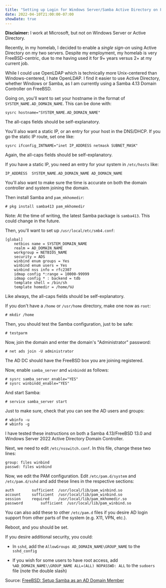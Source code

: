 ```yaml
---
title: "Setting up Login for Windows Server/Samba Active Directory on FreeBSD"
date: 2022-04-10T21:00:00-07:00
showDate: true
---
```


**Disclaimer:** I work at Microsoft, but not on Windows Server or Active
Directory.

Recently, in my homelab, I decided to enable a *single sign-on* using Active
Directory on my two servers. Despite my employment, my homelab is very
FreeBSD-centric, due to me having used it for 9+ years versus 2+ at my current
job.

While I could use OpenLDAP which is technically more Unix-centered than
Windows-centered, I hate OpenLDAP. I find it easier to use Active Directory,
whether Windows or Samba, as I am currently using a Samba 4.13 Domain
Controller on FreeBSD.

Going on, you'll want to set your hostname in the format of
`SYSTEM_NAME.AD_DOMAIN_NAME`. This can be done with:

    sysrc hostname="SYSTEM_NAME.AD_DOMAIN_NAME"

The all-caps fields should be self-explanatory.

You'll also want a static IP, or an entry for your host in the DNS/DHCP. If you
go the static IP route, set one like:

    sysrc ifconfig_INTNAME="inet IP_ADDRESS netmask SUBNET_MASK"

Again, the all-caps fields should be self-explanatory.

If you have a static IP, you need an entry for your system in `/etc/hosts` like:

    IP_ADDRESS	SYSTEM_NAME.AD_DOMAIN_NAME AD_DOMAIN_NAME

You'll also want to make sure the time is accurate on both the domain
controller and system joining the domain.

Then install Samba and `pam_mkhomedir`:

    # pkg install samba413 pam_mkhomedir

Note: At the time of writing, the latest Samba package is `samba413`. This
could change in the future.

Then, you'll want to set up `/usr/local/etc/smb4.conf`:

    [global]
    	netbios name = SYSTEM_DOMAIN_NAME
    	realm = AD_DOMAIN_NAME
    	workgroup = NETBIOS_NAME
    	security = ADS
    	winbind enum groups = Yes
    	winbind enum users = Yes
    	winbind nss info = rfc2307
    	idmap config *:range = 10000-99999
    	idmap config * : backend = tdb
    	template shell = /bin/sh
    	template homedir = /home/%U

Like always, the all-caps fields should be self-explanatory.

If you don't have a `/home` or `/usr/home` directory, make one now as `root`:

    # mkdir /home

Then, you should test the Samba configuration, just to be safe:

    # testparm

Now, join the domain and enter the domain's "Administrator" password:

    # net ads join -U administrator

The AD DC should have the FreeBSD box you are joining registered.

Now, enable `samba_server` and `winbindd` as follows:

    # sysrc samba_server_enable="YES"
    # sysrc winbindd_enable="YES"

And start Samba:

    # service samba_server start

Just to make sure, check that you can see the AD users and groups:

    # wbinfo -u
    # wbinfo -g

I have tested these instructions on both a Samba 4.13/FreeBSD 13.0 and Windows
Server 2022 Active Directory Domain Controller.

Next, we need to edit `/etc/nsswitch.conf`. In this file, change these two lines:

    group: files winbind
    passwd: files winbind

Now, we edit the PAM configuration. Edit `/etc/pam.d/system` and
`/etc/pam.d/sshd` and add these lines in the respective sections:

    auth		sufficient	/usr/local/lib/pam_winbind.so
    account		sufficient	/usr/local/lib/pam_winbind.so
    session		required	/usr/local/lib/pam_mkhomedir.so
    password		sufficient	/usr/local/lib/pam_winbind.so

You can also add these to other `/etc/pam.d` files if you desire AD login
support from other parts of the system (e.g. X11, VPN, etc.).

Reboot, and you should be set.

If you desire additional security, you could:

 * In `sshd`, add the `AllowGroups AD_DOMAIN_NAME\GROUP_NAME` to the `sshd_config`

 * If you wish for some users to have root access, add `%AD_DOMAIN_NAME\\GROUP_NAME ALL=(ALL) NOPASSWD: ALL` to the `sudoers` file (note the double slash)

Source: [FreeBSD: Setup Samba as an AD Domain Member](https://blog.andreev.it/?p=2676)
